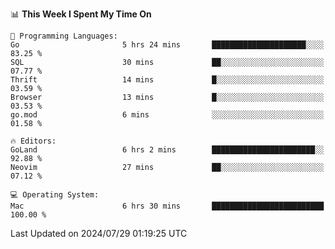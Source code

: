 <!--START_SECTION:waka-->
📊 **This Week I Spent My Time On** 

```text
💬 Programming Languages: 
Go                       5 hrs 24 mins       █████████████████████░░░░   83.25 % 
SQL                      30 mins             ██░░░░░░░░░░░░░░░░░░░░░░░   07.77 % 
Thrift                   14 mins             █░░░░░░░░░░░░░░░░░░░░░░░░   03.59 % 
Browser                  13 mins             █░░░░░░░░░░░░░░░░░░░░░░░░   03.53 % 
go.mod                   6 mins              ░░░░░░░░░░░░░░░░░░░░░░░░░   01.58 % 

🔥 Editors: 
GoLand                   6 hrs 2 mins        ███████████████████████░░   92.88 % 
Neovim                   27 mins             ██░░░░░░░░░░░░░░░░░░░░░░░   07.12 % 

💻 Operating System: 
Mac                      6 hrs 30 mins       █████████████████████████   100.00 % 
```


 Last Updated on 2024/07/29 01:19:25 UTC
<!--END_SECTION:waka-->

